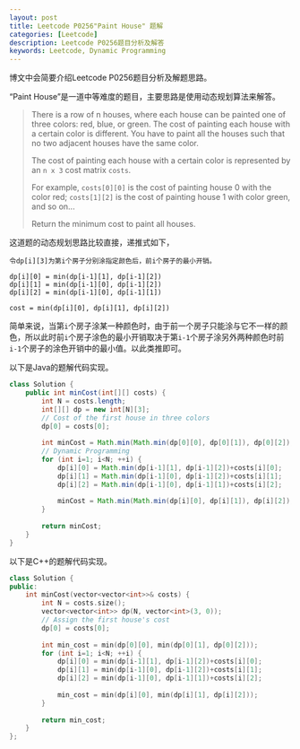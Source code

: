 ```yaml
---
layout: post
title: Leetcode P0256"Paint House" 题解
categories: [Leetcode]
description: Leetcode P0256题目分析及解答
keywords: Leetcode, Dynamic Programming
---
```


博文中会简要介绍Leetcode P0256题目分析及解题思路。

“Paint House”是一道中等难度的题目，主要思路是使用动态规划算法来解答。

> There is a row of n houses, where each house can be painted one of three colors: red, blue, or green. The cost of painting each house with a certain color is different. You have to paint all the houses such that no two adjacent houses have the same color.
> 
> The cost of painting each house with a certain color is represented by an `n x 3` cost matrix `costs`.
> 
> For example, `costs[0][0]` is the cost of painting house 0 with the color red; `costs[1][2]` is the cost of painting house 1 with color green, and so on...
> 
> Return the minimum cost to paint all houses.

这道题的动态规划思路比较直接，递推式如下，

```
令dp[i][3]为第i个房子分别涂指定颜色后，前i个房子的最小开销。

dp[i][0] = min(dp[i-1][1], dp[i-1][2])
dp[i][1] = min(dp[i-1][0], dp[i-1][2])
dp[i][2] = min(dp[i-1][0], dp[i-1][1])

cost = min(dp[i][0], dp[i][1], dp[i][2])
```

简单来说，当第`i`个房子涂某一种颜色时，由于前一个房子只能涂与它不一样的颜色，所以此时前`i`个房子涂色的最小开销取决于第`i-1`个房子涂另外两种颜色时前`i-1`个房子的涂色开销中的最小值。以此类推即可。

以下是Java的题解代码实现。
```java
class Solution {
    public int minCost(int[][] costs) {
        int N = costs.length;
        int[][] dp = new int[N][3];
        // Cost of the first house in three colors
        dp[0] = costs[0];
        
        int minCost = Math.min(Math.min(dp[0][0], dp[0][1]), dp[0][2]);
        // Dynamic Programming
        for (int i=1; i<N; ++i) {
            dp[i][0] = Math.min(dp[i-1][1], dp[i-1][2])+costs[i][0];
            dp[i][1] = Math.min(dp[i-1][0], dp[i-1][2])+costs[i][1];
            dp[i][2] = Math.min(dp[i-1][0], dp[i-1][1])+costs[i][2];
            
            minCost = Math.min(Math.min(dp[i][0], dp[i][1]), dp[i][2]);
        }
        
        return minCost;
    }
}
```

以下是C++的题解代码实现。
```cpp
class Solution {
public:
    int minCost(vector<vector<int>>& costs) {
        int N = costs.size();
        vector<vector<int>> dp(N, vector<int>(3, 0));
        // Assign the first house's cost
        dp[0] = costs[0];
        
        int min_cost = min(dp[0][0], min(dp[0][1], dp[0][2]));
        for (int i=1; i<N; ++i) {
            dp[i][0] = min(dp[i-1][1], dp[i-1][2])+costs[i][0];
            dp[i][1] = min(dp[i-1][0], dp[i-1][2])+costs[i][1];
            dp[i][2] = min(dp[i-1][0], dp[i-1][1])+costs[i][2];
            
            min_cost = min(dp[i][0], min(dp[i][1], dp[i][2]));
        }
        
        return min_cost;
    }
};
```